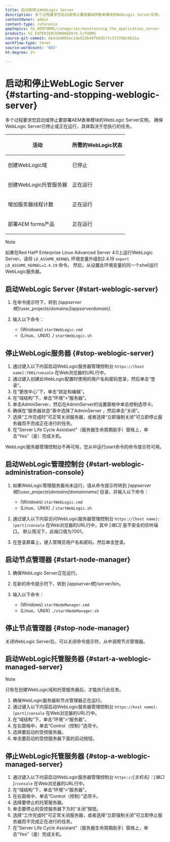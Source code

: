 ```yaml
---
title: 启动和停止WebLogic Server
description: 多个过程要求您启动或停止要部署AEM表单模块的WebLogic Server实例。 本文档介绍如何启动和停止WebLogic Server。
contentOwner: admin
content-type: reference
geptopics: SG_AEMFORMS/categories/maintaining_the_application_server
products: SG_EXPERIENCEMANAGER/6.5/FORMS
source-git-commit: 8b4cb4065ec14e813b49fb0d577c372790c9b21a
workflow-type: tm+mt
source-wordcount: '603'
ht-degree: 2%

---
```



# 启动和停止WebLogic Server {#starting-and-stopping-weblogic-server}

多个过程要求您启动或停止要部署AEM表单模块的WebLogic Server实例。 确保WebLogic Server已停止或正在运行，具体取决于您执行的任务。

<table>
 <thead>
  <tr>
   <th><p>活动</p></th>
   <th><p>所需的WebLogic状态</p></th>
  </tr>
 </thead>
 <tbody>
  <tr>
   <td><p>创建WebLogic域</p></td>
   <td><p>已停止</p></td>
  </tr>
  <tr>
   <td><p>创建WebLogic托管服务器</p></td>
   <td><p>正在运行</p></td>
  </tr>
  <tr>
   <td><p>增加服务器线程计数</p></td>
   <td><p>正在运行</p></td>
  </tr>
  <tr>
   <td><p>部署AEM forms产品</p></td>
   <td><p>正在运行</p></td>
  </tr>
 </tbody>
</table>

>[!NOTE]
>
>如果在Red Hat® Enterprise Linux Advanced Server 4.0上运行WebLogic Server，请将 `LD_ASSUME_KERNEL` 环境变量升级到2.4.19 `export LD_ASSUME_KERNEL=2.4.19` 命令。 然后，从设置此环境变量的同一个shell运行WebLogic服务器。

## 启动WebLogic Server {#start-weblogic-server}

1. 在命令提示符下，转到 *[appserver根]*/user_projects/domains/*[appserverdomain]*.
1. 输入以下命令：

   * (Windows) `startWebLogic.cmd`
   * (Linux、UNIX) ./ `startWebLogic.sh`

## 停止WebLogic服务器 {#stop-weblogic-server}

1. 通过键入以下内容启动WebLogic服务器管理控制台 `https://[host name]:7001/console` 在Web浏览器的URL行中。
1. 通过键入创建此WebLogic配置时使用的用户名和密码登录，然后单击“登录”。
1. 在“更改中心”下，单击“锁定和编辑”。
1. 在“域结构”下，单击“环境”>“服务器”。
1. 单击AdminServer，然后在AdminServer的设置窗格中单击控制选项卡。
1. 确保在“服务器状态”表中选择了AdminServer ，然后单击“关闭”。
1. 选择“工作完成时”可正常关闭服务器，或者选择“立即强制关闭”可立即停止服务器而不完成正在进行的任务。
1. 在“Server Life Cycle Assistant”（服务器生命周期助手）窗格上，单击“Yes”（是）完成关机。

WebLogic服务器管理控制台不再可用，您从中运行start命令的命令提示符可用。

## 启动WebLogic管理控制台 {#start-weblogic-administration-console}

1. 如果WebLogic管理服务器尚未运行，请从命令提示符转到 *[appserver根]\user_projects\domains\[domainname]* 目录，并输入以下命令：

   * (Windows) `startWebLogic.cmd`
   * (Linux、UNIX) ./ `startWebLogic.sh`

1. 通过键入以下内容访问WebLogic服务器管理控制台 `https://[host name]:[port]/console` 在Web浏览器的URL行中，其中 *[端口]* 是不安全的侦听端口。 默认情况下，此端口值为7001。
1. 在登录屏幕上，键入管理员用户名和密码，然后单击登录。

## 启动节点管理器 {#start-node-manager}

1. 确保WebLogic Server正在运行。
1. 在新的命令提示符下，转到 *[appserver根]*/server/bin。
1. 输入以下命令：

   * (Windows) `startNodeManager.cmd`
   * (Linux、UNIX) `./startNodeManager.sh`

## 停止节点管理器 {#stop-node-manager}

关闭WebLogic Server后，可以关闭命令提示符，从中调用节点管理器。

## 启动WebLogic托管服务器 {#start-a-weblogic-managed-server}

>[!NOTE]
>
>只有在创建WebLogic域和托管服务器后，才能执行此任务。

1. 确保WebLogic服务器和节点管理器正在运行。
1. 通过键入以下内容启动WebLogic服务器管理控制台 `https://host name]:[port]/console` 在Web浏览器的URL行中。
1. 在“域结构”下，单击“环境”>“服务器”。
1. 在右窗格中，单击“Control（控制）”选项卡。
1. 选择要启动的受控服务器。
1. 单击要启动的受控服务器下面的启动按钮。

## 停止WebLogic托管服务器 {#stop-a-weblogic-managed-server}

1. 通过键入以下内容启动WebLogic服务器管理控制台 `https://`*[主机名]：[端口&#x200B;]*`/console` 在Web浏览器的URL行中。
1. 在“域结构”下，单击“环境”>“服务器”。
1. 在右窗格中，单击“Control（控制）”选项卡。
1. 选择要停止的托管服务器。
1. 单击要停止的受控服务器下方的“关闭”按钮。
1. 选择“工作完成时”可正常关闭服务器，或者选择“立即强制关闭”可立即停止服务器而不完成正在进行的任务。
1. 在“Server Life Cycle Assistant”（服务器生命周期助手）窗格上，单击“Yes”（是）完成关机。

